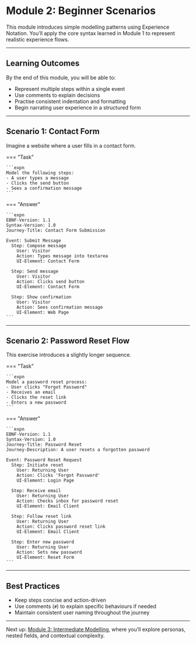 # Module 2: Beginner Scenarios

This module introduces simple modelling patterns using Experience Notation. You’ll apply the core syntax learned in Module 1 to represent realistic experience flows.

---

## Learning Outcomes

By the end of this module, you will be able to:

* Represent multiple steps within a single event
* Use comments to explain decisions
* Practise consistent indentation and formatting
* Begin narrating user experience in a structured form

---

## Scenario 1: Contact Form

Imagine a website where a user fills in a contact form.

=== "Task"

    ```expn
    Model the following steps:
    - A user types a message
    - Clicks the send button
    - Sees a confirmation message
    ```

=== "Answer"

    ```expn
    EBNF-Version: 1.1
    Syntax-Version: 1.0
    Journey-Title: Contact Form Submission

    Event: Submit Message
      Step: Compose message
        User: Visitor
        Action: Types message into textarea
        UI-Element: Contact Form

      Step: Send message
        User: Visitor
        Action: Clicks send button
        UI-Element: Contact Form

      Step: Show confirmation
        User: Visitor
        Action: Sees confirmation message
        UI-Element: Web Page
    ```

---

## Scenario 2: Password Reset Flow

This exercise introduces a slightly longer sequence.

=== "Task"

    ```expn
    Model a password reset process:
    - User clicks "Forgot Password"
    - Receives an email
    - Clicks the reset link
    - Enters a new password
    ```

=== "Answer"

    ```expn
    EBNF-Version: 1.1
    Syntax-Version: 1.0
    Journey-Title: Password Reset
    Journey-Description: A user resets a forgotten password

    Event: Password Reset Request
      Step: Initiate reset
        User: Returning User
        Action: Clicks 'Forgot Password'
        UI-Element: Login Page

      Step: Receive email
        User: Returning User
        Action: Checks inbox for password reset
        UI-Element: Email Client

      Step: Follow reset link
        User: Returning User
        Action: Clicks password reset link
        UI-Element: Email Client

      Step: Enter new password
        User: Returning User
        Action: Sets new password
        UI-Element: Reset Form
    ```

---

## Best Practices

* Keep steps concise and action-driven
* Use comments (`#`) to explain specific behaviours if needed
* Maintain consistent user naming throughout the journey

---

Next up: [Module 3: Intermediate Modelling](intermediate.md), where you’ll explore personas, nested fields, and contextual complexity.
